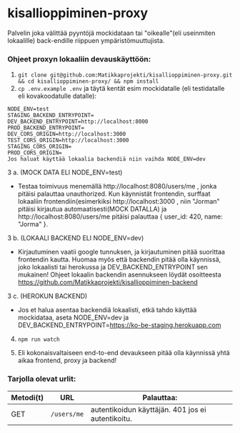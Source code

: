 # kisallioppiminen-proxy

Palvelin joka välittää pyyntöjä mockidataan tai "oikealle"(eli useinmiten lokaalille) back-endille riippuen ympäristömuuttujista.

### Ohjeet proxyn lokaaliin devauskäyttöön:
1. `git clone git@github.com:Matikkaprojekti/kisallioppiminen-proxy.git && cd kisallioppiminen-proxy/ && npm install`
2. `cp .env.example .env` ja täytä kentät esim mockidatalle (eli testidatalle eli kovakoodatulle datalle):

```
NODE_ENV=test
STAGING_BACKEND_ENTRYPOINT=
DEV_BACKEND_ENTRYPOINT=http://localhost:8000
PROD_BACKEND_ENTRYPOINT=
DEV_CORS_ORIGIN=http://localhost:3000
TEST_CORS_ORIGIN=http://localhost:3000
STAGING_CORS_ORIGIN=
PROD_CORS_ORIGIN=
Jos haluat käyttää lokaalia backendiä niin vaihda NODE_ENV=dev
```

3 a. (MOCK DATA ELI NODE_ENV=test)
* Testaa toimivuus menemällä http://localhost:8080/users/me , jonka pitäisi palauttaa unauthorized. Kun käynnistät frontendin, surffaat lokaaliin frontendiin(esimerkiksi http://localhost:3000 , niin "Jorman" pitäisi kirjautua automaatisesti(MOCK DATALLA) ja http://localhost:8080/users/me pitäisi palauttaa { user_id: 420, name: "Jorma" }.

3 b. (LOKAALI BACKEND ELI NODE_ENV=dev)
* Kirjautuminen vaatii google tunnuksen, ja kirjautuminen pitää suorittaa frontendin kautta. Huomaa myös että backendin pitää olla käynnissä, joko lokaalisti tai herokussa ja DEV_BACKEND_ENTRYPOINT sen mukainen! Ohjeet lokaalin backendin
asennukseen löydät osoitteesta https://github.com/Matikkaprojekti/kisallioppiminen-backend

3 c. (HEROKUN BACKEND)
* Jos et halua asentaa backendiä lokaalisti, etkä tahdo käyttää mockidataa, aseta NODE_ENV=dev ja DEV_BACKEND_ENTRYPOINT=https://ko-be-staging.herokuapp.com

4. `npm run watch`

5. Eli kokonaisvaltaiseen end-to-end devaukseen pitää olla käynnissä yhtä aikaa frontend, proxy ja backend! 


### Tarjolla olevat urlit:

| Metodi(t) | URL                       | Palauttaa:|
| --------| --------------------------- | -------------- | 
| GET     | `/users/me`                 |  autentikoidun käyttäjän. 401 jos ei autentikoitu. |
